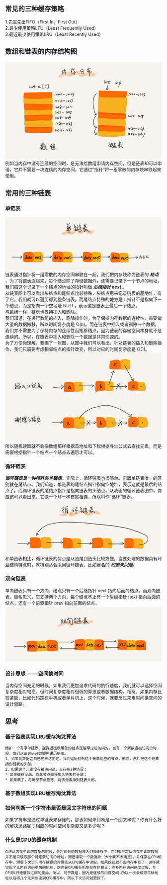 ## 常见的三种缓存策略
1.先进先出FIFO（First In，First Out）  
2.最少使用策略LFU（Least Frequently Used）  
3.最近最少使用策略LRU（Least Recently Used）  
## 数组和链表的内存结构图  
![结构比对](./../image/14.png)   
例如当内存中没有连续的空间时，是无法给数组申请内存空间，但是链表却可以申请，它并不需要一块连续的内存空间，它通过“指针”将一组零散的内存块串联起来使用。  
## 常用的三种链表  
### 单链表  
![单链表](./../image/15.png)  
链表通过指针将一组零散的内存空间串联在一起，我们把内存块称为链表的 ***结点*** ，为了将链表连起来，每个结点除了存储数据外，还需要记录下一个节点的地址，我们把这个记录下一个结点的地址的指针叫做 ***后继指针 next*** 。  
从链表图上可以看出头结点和尾结点比较特殊，头结点用来记录链表的基地址，有了它，我们就可以遍历得到整条链表。而尾结点特殊的地方是：指针不是指向下一个结点，而是指向一个空地址 NULL，表示这是链表上最后一个结点。  
与数组一样，链表也支持插入和删除。  
我们知道，在进行数组的插入、删除操作时，为了保持内存数据的连续性，需要做大量的数据搬移，所以时间复杂度是 O(n)。而在链表中插入或者删除一个数据，我们并不需要为了保持内存的连续性而搬移结点，因为链表的存储空间本身就不是连续的。所以，在链表中插入和删除一个数据是非常快速的。  
为了方便你理解，我画了一张图，从图中我们可以看出，针对链表的插入和删除操作，我们只需要考虑相邻结点的指针改变，所以对应的时间复杂度是 O(1)。
![单链表](./../image/16.png)  
所以随机读取就不会像数组那样根据首地址和下标根据寻址公式去查找元素，而是需要根据指针一个结点一个结点去遍历才可以。  
### 循环链表  
***循环链表是一种特殊的单链表***。实际上，循环链表也很简单。它跟单链表唯一的区别就在尾结点。我们知道，单链表的尾结点指针指向空地址，表示这就是最后的结点了。而循环链表的尾结点指针是指向链表的头结点。从我画的循环链表图中，你应该可以看出来，它像一个环一样首尾相连，所以叫作“循环”链表。  
![循环链表](./../image/17.png)  
和单链表相比，循环链表的优点是从链尾到链头比较方便。当要处理的数据具有环型结构特点时，就特别适合采用循环链表，比如著名的 ***约瑟夫问题***。  
### 双向链表  
单向链表只有一个方向，结点只有一个后继指针 next 指向后面的结点。而双向链表，顾名思义，它支持两个方向，每个结点不止有一个后继指针 next 指向后面的结点，还有一个前驱指针 prev 指向前面的结点。  
![双向链表](./../image/18.png)  
### 设计思想 —— 空间换时间  
当内存空间充足的时候，如果我们更加追求代码的执行速度，我们就可以选择空间复杂度相对较高、但时间复杂度相对很低的算法或者数据结构。相反，如果内存比较紧缺，比如代码跑在手机或者单片机上，这个时候，就要反过来用时间换空间的设计思路。
## 思考
### 基于链表实现LRU缓存淘汰算法  
```
维护一个有序单链表，越靠近链表尾部的结点是越早之前访问的。当有一个新数据被访问的时候，我们从链表头开始顺序遍历链表。
1、如果此数据之前已经被访问过，我们遍历找到这个元素对应的节点，删除，然后把这个元素插到链表的头部。  
2、如果这个元素没有被访问过，又存在2种情况：  
* 如果缓存没满，将此节点直接插入链表的头部；  
* 如果满了，将尾部节点删除，将该元素插到链表头部。  
```
### 基于数组实现LRU缓存淘汰算法  

### 如何判断一个字符串是否是回文字符串的问题  
如果字符串是通过单链表来存储的，那该如何来判断是一个回文串呢？你有什么好的解决思路呢？相应的时间空间复杂度又是多少呢？  
### 什么是CPU的缓存机制  
```
CUP从内存中读取数据的时候，会将读到的数据放入CPU缓存中，而CPU每次从内存中读取数据并不是只读取那个特定要访问的地址，而是读取一个数据块（大小我不太确定），并保存在CPU缓存中，然后下次访问内存数据的时候先从CPU缓存中读取，如果找到就不去内存中取了，这样就实现了比内存访问更快的机制，这也是CPU缓存机制存在的意义：弥补内存访问速度过慢，与CPU执行速度快之间的差异。所以，对于数组，因为是连续的内存空间,所以一次会读取目标地址以后得几个元素也读到CPU缓存中，所以下次访问就更快了。
```